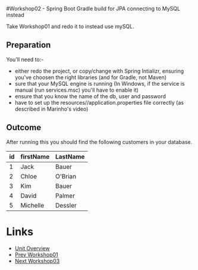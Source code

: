 #Workshop02 - Spring Boot Gradle build for JPA connecting to MySQL instead

Take Workshop01 and redo it to instead use mySQL.

## Preparation
You'll need to:-
- either redo the project, or copy/change with Spring Intializr, ensuring you've choosen the right libraries (and for Gradle, not Maven)
- sure that your MySQL engine is running (In Windows, if the service is manual (run services.msc) you'll have to enable it)
- ensure that you know the name of the db, user and password
- have to set up the resources//application.properties file correctly (as described in Marinho's video)

## Outcome

After running this you should find the following customers in your database.

|id  |firstName|LastName|
|:---|:--------|:-------|
|1|Jack|Bauer|
|2|Chloe|O'Brian|
|3|Kim|Bauer|
|4|David|Palmer|
|5|Michelle|Dessler|
 

# Links
- [Unit Overview](../../README.md)
- [Prev Workshop01](./Workshop01.md)
- [Next Workshop03](./Workshop03.md)
